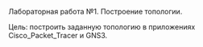 Лабораторная работа №1. Построение топологии.

Цель: построить заданную топологию в приложениях Cisco_Packet_Tracer и GNS3.
